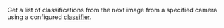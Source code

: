 Get a list of classifications from the next image from a specified camera using a configured [classifier](#classifications).
